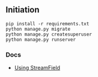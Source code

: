## Initiation
```
pip install -r requirements.txt 
python manage.py migrate    
python manage.py createsuperuser   
python manage.py runserver  
```

### Docs
- [Using StreamField](https://docs.wagtail.org/en/latest/topics/streamfield.html#using-streamfield)